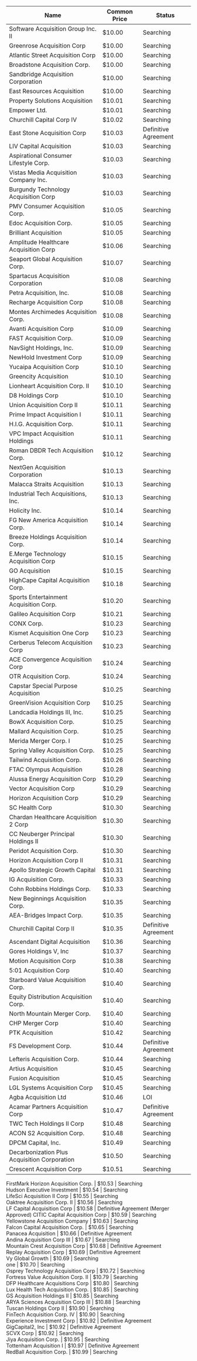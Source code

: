 Name                                         | Common Price  | Status                                
-------------------------------------------- | ------------- | --------------------------------------
Software Acquisition Group Inc. II           | $10.00        | Searching                             
Greenrose Acquisition Corp                   | $10.00        | Searching                             
Atlantic Street Acquisition Corp             | $10.00        | Searching                             
Broadstone Acquisition Corp.                 | $10.00        | Searching                             
Sandbridge Acquisition Corporation           | $10.00        | Searching                             
East Resources Acquisition                   | $10.00        | Searching                             
Property Solutions Acquisition               | $10.01        | Searching                             
Empower Ltd.                                 | $10.01        | Searching                             
Churchill Capital Corp IV                    | $10.02        | Searching                             
East Stone Acquisition Corp                  | $10.03        | Definitive Agreement                  
LIV Capital Acquisition                      | $10.03        | Searching                             
Aspirational Consumer Lifestyle Corp.        | $10.03        | Searching                             
Vistas Media Acquisition Company Inc.        | $10.03        | Searching                             
Burgundy Technology Acquisition Corp         | $10.03        | Searching                             
PMV Consumer Acquisition Corp.               | $10.05        | Searching                             
Edoc Acquisition Corp.                       | $10.05        | Searching                             
Brilliant Acquisition                        | $10.05        | Searching                             
Amplitude Healthcare Acquisition Corp        | $10.06        | Searching                             
Seaport Global Acquisition Corp.             | $10.07        | Searching                             
Spartacus Acquisition Corporation            | $10.08        | Searching                             
Petra Acquisition, Inc.                      | $10.08        | Searching                             
Recharge Acquisition Corp                    | $10.08        | Searching                             
Montes Archimedes Acquisition Corp.          | $10.08        | Searching                             
Avanti Acquisition Corp                      | $10.09        | Searching                             
FAST Acquisition Corp.                       | $10.09        | Searching                             
NavSight Holdings, Inc.                      | $10.09        | Searching                             
NewHold Investment Corp                      | $10.09        | Searching                             
Yucaipa Acquisition Corp                     | $10.10        | Searching                             
Greencity Acquisition                        | $10.10        | Searching                             
Lionheart Acquisition Corp. II               | $10.10        | Searching                             
D8 Holdings Corp                             | $10.10        | Searching                             
Union Acquisition Corp II                    | $10.11        | Searching                             
Prime Impact Acquisition I                   | $10.11        | Searching                             
H.I.G. Acquisition Corp.                     | $10.11        | Searching                             
VPC Impact Acquisition Holdings              | $10.11        | Searching                             
Roman DBDR Tech Acquisition Corp.            | $10.12        | Searching                             
NextGen Acquisition Corporation              | $10.13        | Searching                             
Malacca Straits Acquisition                  | $10.13        | Searching                             
Industrial Tech Acquisitions, Inc.           | $10.13        | Searching                             
Holicity Inc.                                | $10.14        | Searching                             
FG New America Acquisition Corp.             | $10.14        | Searching                             
Breeze Holdings Acquisition Corp.            | $10.14        | Searching                             
E.Merge Technology Acquisition Corp          | $10.15        | Searching                             
GO Acquisition                               | $10.15        | Searching                             
HighCape Capital Acquisition Corp.           | $10.18        | Searching                             
Sports Entertainment Acquisition Corp.       | $10.20        | Searching                             
Galileo Acquisition Corp                     | $10.21        | Searching                             
CONX Corp.                                   | $10.23        | Searching                             
Kismet Acquisition One Corp                  | $10.23        | Searching                             
Cerberus Telecom Acquisition Corp            | $10.23        | Searching                             
ACE Convergence Acquisition Corp             | $10.24        | Searching                             
OTR Acquisition Corp.                        | $10.24        | Searching                             
Capstar Special Purpose Acquisition          | $10.25        | Searching                             
GreenVision Acquisition Corp                 | $10.25        | Searching                             
Landcadia Holdings III, Inc.​                | $10.25        | Searching                             
BowX Acquisition Corp.                       | $10.25        | Searching                             
Mallard Acquisition Corp.                    | $10.25        | Searching                             
Merida Merger Corp. I                        | $10.25        | Searching                             
Spring Valley Acquisition Corp.              | $10.25        | Searching                             
Tailwind Acquisition Corp.                   | $10.26        | Searching                             
FTAC Olympus Acquisition                     | $10.28        | Searching                             
Alussa Energy Acquisition Corp               | $10.29        | Searching                             
Vector Acquisition Corp                      | $10.29        | Searching                             
Horizon Acquisition Corp                     | $10.29        | Searching                             
SC Health Corp                               | $10.30        | Searching                             
Chardan Healthcare Acquisition 2 Corp        | $10.30        | Searching                             
CC Neuberger Principal Holdings II           | $10.30        | Searching                             
Peridot Acquisition Corp.                    | $10.30        | Searching                             
Horizon Acquisition Corp II                  | $10.31        | Searching                             
Apollo Strategic Growth Capital              | $10.31        | Searching                             
IG Acquisition Corp.                         | $10.33        | Searching                             
Cohn Robbins Holdings Corp.                  | $10.33        | Searching                             
New Beginnings Acquisition Corp.             | $10.35        | Searching                             
AEA-Bridges Impact Corp.                     | $10.35        | Searching                             
Churchill Capital Corp II                    | $10.35        | Definitive Agreement                  
Ascendant Digital Acquisition                | $10.36        | Searching                             
Gores Holdings V, Inc                        | $10.37        | Searching                             
Motion Acquisition Corp                      | $10.38        | Searching                             
5:01 Acquisition Corp                        | $10.40        | Searching                             
Starboard Value Acquisition Corp.            | $10.40        | Searching                             
Equity Distribution Acquisition Corp.        | $10.40        | Searching                             
North Mountain Merger Corp.                  | $10.40        | Searching                             
CHP Merger Corp                              | $10.40        | Searching                             
PTK Acquisition                              | $10.42        | Searching                             
FS Development Corp.                         | $10.44        | Definitive Agreement                  
Lefteris Acquisition Corp.                   | $10.44        | Searching                             
Artius Acquisition                           | $10.45        | Searching                             
Fusion Acquisition                           | $10.45        | Searching                             
LGL Systems Acquisition Corp                 | $10.45        | Searching                             
Agba Acquisition Ltd                         | $10.46        | LOI                                   
Acamar Partners Acquisition Corp             | $10.47        | Definitive Agreement                  
TWC Tech Holdings II Corp                    | $10.48        | Searching                             
ACON S2 Acquisition Corp.                    | $10.48        | Searching                             
DPCM Capital, Inc.                           | $10.49        | Searching                             
Decarbonization Plus Acquisition Corporation | $10.50        | Searching                             
Crescent Acquisition Corp                    | $10.51        | Searching                             
FirstMark Horizon Acquisition Corp.
         | $10.53        | Searching                             
Hudson Executive Investment                  | $10.54        | Searching                             
LifeSci Acquisition II Corp                  | $10.55        | Searching                             
Oaktree Acquisition Corp. II                 | $10.56        | Searching                             
LF Capital Acquisition Corp                  | $10.58        | Definitive Agreement (Merger Approved)
CITIC Capital Acquisition Corp               | $10.59        | Searching                             
Yellowstone Acquisition Company              | $10.63        | Searching                             
Falcon Capital Acquisition Corp.             | $10.65        | Searching                             
Panacea Acquisition                          | $10.66        | Definitive Agreement                  
Andina Acquisition Corp III                  | $10.67        | Searching                             
Mountain Crest Acquisition Corp              | $10.68        | Definitive Agreement                  
Replay Acquisition Corp                      | $10.69        | Definitive Agreement                  
Vy Global Growth                             | $10.69        | Searching                             
one                                          | $10.70        | Searching                             
Osprey Technology Acquisition Corp           | $10.72        | Searching                             
Fortress Value Acquisition Corp. II          | $10.79        | Searching                             
DFP Healthcare Acquisitions Corp             | $10.80        | Searching                             
Lux Health Tech Acquisition Corp.            | $10.85        | Searching                             
GS Acquisition Holdings II                   | $10.85        | Searching                             
ARYA Sciences Acquisition Corp III           | $10.88        | Searching                             
Tuscan Holdings Corp II                      | $10.90        | Searching                             
FinTech Acquisition Corp. IV                 | $10.90        | Searching                             
Experience Investment Corp                   | $10.92        | Definitive Agreement                  
GigCapital2, Inc                             | $10.92        | Definitive Agreement                  
SCVX Corp                                    | $10.92        | Searching                             
Jiya Acquisition Corp.                       | $10.95        | Searching                             
Tottenham Acquisition I                      | $10.97        | Definitive Agreement                  
RedBall Acquisition Corp.                    | $10.99        | Searching                             
